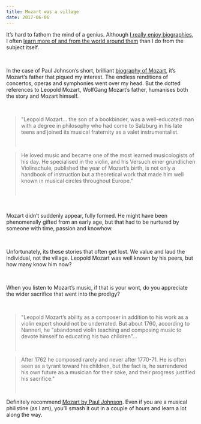 ```yaml
---
title: Mozart was a village
date: 2017-06-06
---
```


<!--kg-card-begin: html--><p>It&#8217;s hard to fathom the mind of a genius. Although <a href="https://joshnicholas.com/index">I really enjoy biographies</a>, I often <a href="http://www.joshnicholas.com/the-first-tycoon-by-tj-stiles/">learn more of and from the world around them</a> than I do from the subject itself.</p><br>
<p>In the case of Paul Johnson&#8217;s short, brilliant <a href="https://www.bookdepository.com/Mozart-Life-Paul-Johnson/9780670026371/?a_aid=thambili">biography of Mozart</a>, it&#8217;s Mozart&#8217;s father that piqued my interest. The endless renditions of concertos, operas and symphonies went over my head. But the dotted references to Leopold Mozart, WolfGang Mozart&#8217;s father, humanises both the story and Mozart himself.</p><br>
<blockquote><p>
&quot;Leopold Mozart&#8230; the son of a bookbinder, was a well-educated man with a degree in philosophy who had come to Salzburg in his late teens and joined its musical fraternity as a valet instrumentalist.
</p><br></blockquote>
<blockquote><p>
He loved music and became one of the most learned musicologists of his day. He specialised in the violin, and his Versuch einer gründlichen Violinschule, published the year of Mozart&#8217;s birth, is not only a handbook of instruction but a theoretical work that made him well known in musical circles throughout Europe.&quot;
</p><br></blockquote>
<p><!----></p><br>
<p>Mozart didn&#8217;t suddenly appear, fully formed. He might have been phenomenally gifted from an early age, but that had to be nurtured by someone with time, passion and knowhow.</p><br>
<p>Unfortunately, its these stories that often get lost. We value and laud the individual, not the village. Leopold Mozart was well known by his peers, but how many know him now?</p><br>
<p>When you listen to Mozart&#8217;s music, if that is your wont, do you appreciate the wider sacrifice that went into the prodigy?</p><br>
<blockquote><p>
&quot;Leopold Mozart&#8217;s ability as a composer in addition to his work as a violin expert should not be underrated. But about 1760, according to Nannerl, he &quot;abandoned violin teaching and composing music to devote himself to educating his two children&quot;&#8230;
</p><br></blockquote>
<blockquote><p>
After 1762 he composed rarely and never after 1770-71. He is often seen as a tyrant toward his children, but the fact is, he surrendered his own future as a musician for their sake, and their progress justified his sacrifice.&quot;
</p><br></blockquote>
<p>Definitely recommend <a href="https://www.bookdepository.com/Mozart-Life-Paul-Johnson/9780670026371/?a_aid=thambili">Mozart by Paul Johnson</a>. Even if you are a musical philistine (as I am), you&#8217;ll smash it out in a couple of hours and learn a lot along the way.</p><br>
<!--kg-card-end: html-->